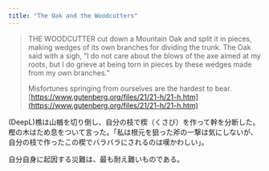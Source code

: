 ```yaml
---
title: "The Oak and the Woodcutters"
---
```


> THE WOODCUTTER cut down a Mountain Oak and split it in pieces, making wedges of its own branches for dividing the trunk. The Oak said with a sigh, “I do not care about the blows of the axe aimed at my roots, but I do grieve at being torn in pieces by these wedges made from my own branches.”
>
>  Misfortunes springing from ourselves are the hardest to bear.
[https://www.gutenberg.org/files/21/21-h/21-h.htm](https://www.gutenberg.org/files/21/21-h/21-h.htm)

(DeepL)樵は山楢を切り倒し、自分の枝で楔（くさび）を作って幹を分断した。樫の木はため息をついて言った。「私は根元を狙った斧の一撃は気にしないが、自分の枝で作ったこの楔でバラバラにされるのは嘆かわしい」。

自分自身に起因する災難は、最も耐え難いものである。
